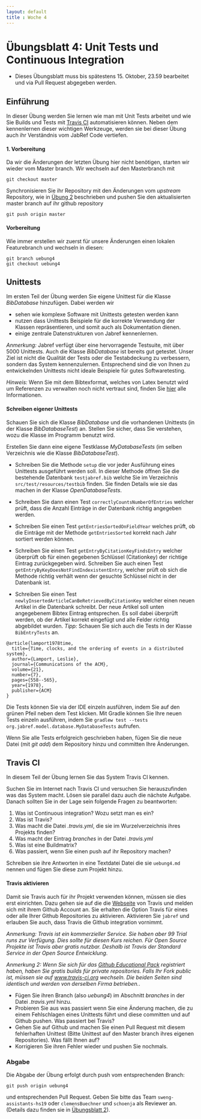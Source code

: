 ```yaml
---
layout: default
title : Woche 4
---
```


# Übungsblatt 4: Unit Tests und Continuous Integration

* Dieses Übungsblatt muss bis spätestens 15. Oktober, 23.59 bearbeitet und via Pull Request abgegeben werden. 



## Einführung

In dieser Übung werden Sie lernen wie man mit Unit Tests arbeitet und wie Sie Builds und Tests mit
 [Travis CI](https://www.travis-ci.com) automatisieren können. 
Neben dem kennenlernen dieser wichtigen Werkzeuge, werden sie bei dieser Übung auch ihr Verständnis vom JabRef Code vertiefen. 


#### 1. Vorbereitung

Da wir die Änderungen der letzten Übung hier nicht benötigen, starten wir wieder vom Master branch. Wir wechseln auf den Masterbranch mit 
```
git checkout master
```

Synchronisieren Sie ihr Repository mit den Änderungen vom *upstream* Repository, wie in [Übung 2](../../week2/exercises/practical-exercises.html) beschrieben  und pushen Sie den aktualisierten master branch auf ihr github repository
```
git push origin master
```


#### Vorbereitung

Wie immer erstellen wir zuerst für unsere Änderungen einen lokalen Featurebranch und wechseln in diesen:

```
git branch uebung4     
git checkout uebung4
```


## Unittests

Im ersten Teil der Übung werden Sie eigene Unittest für die Klasse *BibDatabase* hinzufügen.  Dabei werden wir 

* sehen wie komplexe Software mit Unittests getesten werden kann
* nutzen dass Unittests Beispiele für die korrekte Verwendung der Klassen repräsentieren, und somit auch 
als Dokumentation dienen.
* einige zentrale Datenstrukturen von Jabref kennenlernen.

*Anmerkung:* Jabref verfügt über eine hervorragende Testsuite, mit über 5000 Unittests. Auch die Klasse *BibDatabase* ist bereits gut getestet. Unser Ziel ist nicht die Qualität der Tests
oder die Testabdeckung zu verbessern, sondern das System kennenzulernen. Entsprechend sind die von Ihnen zu entwickelnden Unittests nicht ideale Beispiele für gutes Softwaretesting. 

*Hinweis:* Wenn Sie mit dem Bibtexformat, welches von Latex benutzt wird um Referenzen zu verwalten noch nicht vertraut sind, finden Sie [hier](http://www.bibtex.org/) alle Informationen.

#### Schreiben eigener Unittests
Schauen Sie sich die Klasse *BibDatabase* und die  vorhandenen Unittests (in der Klasse *BibDatabaseTest*) an. Stellen Sie sicher, dass Sie verstehen, wozu die Klasse im Programm benutzt wird. 

Erstellen Sie dann eine eigene Testklasse *MyDatabaseTests* (im selben Verzeichnis wie die Klasse *BibDatabaseTest*). 

* Schreiben Sie die Methode ```setup``` die vor jeder Ausführung eines Unittests ausgeführt werden 
soll. In dieser Methode öffnen Sie die bestehende Datenbank ```testjabref.bib``` welche Sie im 
Verzeichnis ```src/test/resources/testbib``` finden.
Sie finden Details wie sie das machen in der Klasse *OpenDatabaseTests*.

* Schreiben Sie dann einen Test ```correctlyCountsNumberOfEntries``` welcher prüft, dass die 
  Anzahl Einträge in der Datenbank richtig angegeben werden.
* Schreiben Sie einen Test ```getEntriesSortedOnFieldYear``` welches prüft, ob die Einträge 
  mit der Methode ```getEntriesSorted``` korrekt nach Jahr sortiert werden können.  
* Schreiben Sie einen Test ```getEntryByCitationKeyFindsEntry``` welcher überprüft ob für einen gegebenen 
Schlüssel (Citationkey) der richtige Eintrag zurückgegeben wird. Schreiben Sie auch einen Test ```getEntryByKeyDoesNotFindIndexistentEntry```, welcher prüft ob sich die Methode richtig verhält wenn 
der gesuchte Schlüssel nicht in der Datenbank ist. 
* Schreiben Sie einen Test ```newlyInsertedArticleCanBeRetrievedByCitationKey``` welcher einen neuen Artikel in die Datenbank schreibt. Der neue Artikel soll unten angegebenem  Bibtex Eintrag entsprechen. Es soll dabei überprüft
werden, ob der Artikel korrekt eingefügt und alle Felder richtig abgebildet wurden. *Tipp:* Schauen Sie sich auch die Tests in der Klasse ```BibEntryTests``` an.
 
```
@article{lamport1978time,
  title={Time, clocks, and the ordering of events in a distributed system},
  author={Lamport, Leslie},
  journal={Communications of the ACM},
  volume={21},
  number={7},
  pages={558--565},
  year={1978},
  publisher={ACM}
}
``` 

Die Tests können Sie via der IDE einzeln ausführen, indem Sie auf den grünen Pfeil neben dem Test klicken. 
Mit Gradle können Sie Ihre neuen Tests einzeln ausführen, indem Sie ```gradlew test --tests org.jabref.model.database.MyDatabaseTests``` aufrufen.

Wenn Sie alle Tests erfolgreich geschrieben haben, fügen Sie die neue Datei (mit *git add*) dem Repository hinzu und committen Ihre Änderungen.

<!-- 
* Fügen Sie mindestens 2 sinnvolle Tests für die Methode ```BibDatabase.getEntryByKey``` zu der Datei ```BibDatabaseTest``` hinzu. 
* Fügen Sie mindestens 2 sinnvolle Tests für die Methode ```BibDatabase.getReferencedEntry``` zu der Datei ```BibDatabaseTest``` hinzu. 

public class GroupTreeNode extends TreeNode<GroupTreeNode>
package org.jabref.model.groups;
Jabref preferencefilter
package org.jabref.model.ChainNode

package org.jabref.logic.citationstyle.discoverCitationStyles
-->

    

## Travis CI

In diesem Teil der Übung lernen Sie das System Travis CI kennen. 

Suchen Sie im Internet nach Travis CI und versuchen Sie herauszufinden was das System macht. 
Lösen sie parallel dazu auch die nächste Aufgabe. Danach sollten Sie in der Lage sein folgende
Fragen zu beantworten:
1. Was ist Continuous integration? Wozu setzt man es ein?
2. Was ist Travis?
3. Was macht die Datei *.travis.yml*, die sie im Wurzelverzeichnis ihres Projekts finden?
4. Was macht der Eintrag *branches* in der Datei *.travis.yml*
5. Was ist eine Buildmatrix?
6. Was passiert, wenn Sie einen push auf ihr Repository machen?

Schreiben sie ihre Antworten in eine Textdatei Datei die sie ```uebung4.md``` nennen und fügen Sie 
diese zum Projekt hinzu.  


#### Travis aktivieren

Damit sie Travis auch für ihr Projekt verwenden können, müssen sie dies erst einrichten. Dazu gehen sie auf die die [Webseite](https://www.travis-ci.com) von Travis und melden sich mit ihrem Github Account an. Sie erhalten die Option Travis für eines oder alle Ihrer Github Repositories zu aktivieren. Aktivieren Sie 
```jabref``` und erlauben Sie auch, dass Travis die Github integration vornimmt. 


*Anmerkung: Travis ist ein kommerzieller Service. Sie haben aber 99 Trial runs zur Verfügung. Dies sollte für diesen Kurs reichen. Für Open Source Projekte ist Travis aber gratis nutzbar. Deshalb ist Travis der Standard Service in der Open Source Entwicklung*.

*Anmerkung 2: Wenn Sie sich für das [Github Educational Pack](https://education.github.com/pack) registriert haben, haben Sie gratis builds für private repositories. Falls Ihr Fork public ist, müssen sie auf www.travis-ci.org wechseln. Die beiden Seiten sind identisch und werden von derselben Firma betrieben.*.

* Fügen Sie ihren Branch (also *uebung4*) im Abschnitt *branches* in der Datei *.travis.yml* hinzu. 
* Probieren Sie aus was passiert wenn Sie eine Änderung machen, die zu einem Fehlschlagen eines Unittests führt und diese committen und auf Github pushen. Was passiert bei Travis? 
* Gehen Sie auf Github und machen Sie einen Pull Request mit diesem fehlerhaften Unittest (Bitte Unittest auf den Master branch ihres eigenen Repositories). Was fällt Ihnen auf?
* Korrigieren Sie ihren Fehler wieder und pushen Sie nochmals.




### Abgabe
Die Abgabe der Übung erfolgt durch push vom entsprechenden Branch: 
```
git push origin uebung4
``` 
und entsprechenden Pull Request. Geben Sie bitte das Team ```sweng-assistants-hs19``` oder ```clemensBuechner``` und ```schoenja``` als Reviewer an. 
 (Details dazu finden sie in [&Uuml;bungsblatt 2](https://unibas-sweng.github.io/software-engineering/week2/practical-exercises.html)).
 
